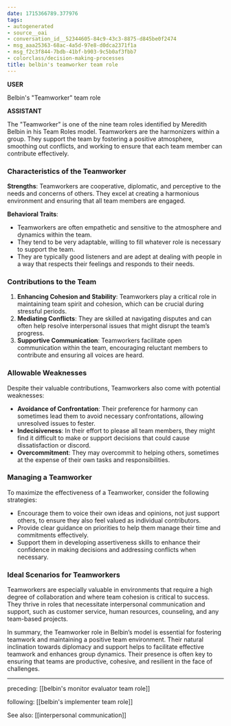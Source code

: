 ```yaml
---
date: 1715366789.377976
tags:
- autogenerated
- source__oai
- conversation_id__52344605-84c9-43c3-8875-d845be0f2474
- msg_aaa25363-68ac-4a5d-97e8-d0dca2371f1a
- msg_f2c3f844-7bdb-41bf-b903-9c5b0af3fbb7
- colorclass/decision-making-processes
title: belbin's teamworker team role
---
```


**USER**

Belbin's "Teamworker" team role


**ASSISTANT**

The "Teamworker" is one of the nine team roles identified by Meredith Belbin in his Team Roles model. Teamworkers are the harmonizers within a group. They support the team by fostering a positive atmosphere, smoothing out conflicts, and working to ensure that each team member can contribute effectively.

### Characteristics of the Teamworker

**Strengths**: Teamworkers are cooperative, diplomatic, and perceptive to the needs and concerns of others. They excel at creating a harmonious environment and ensuring that all team members are engaged.

**Behavioral Traits**:
- Teamworkers are often empathetic and sensitive to the atmosphere and dynamics within the team.
- They tend to be very adaptable, willing to fill whatever role is necessary to support the team.
- They are typically good listeners and are adept at dealing with people in a way that respects their feelings and responds to their needs.

### Contributions to the Team

1. **Enhancing Cohesion and Stability**: Teamworkers play a critical role in maintaining team spirit and cohesion, which can be crucial during stressful periods.
2. **Mediating Conflicts**: They are skilled at navigating disputes and can often help resolve interpersonal issues that might disrupt the team’s progress.
3. **Supportive Communication**: Teamworkers facilitate open communication within the team, encouraging reluctant members to contribute and ensuring all voices are heard.

### Allowable Weaknesses

Despite their valuable contributions, Teamworkers also come with potential weaknesses:
- **Avoidance of Confrontation**: Their preference for harmony can sometimes lead them to avoid necessary confrontations, allowing unresolved issues to fester.
- **Indecisiveness**: In their effort to please all team members, they might find it difficult to make or support decisions that could cause dissatisfaction or discord.
- **Overcommitment**: They may overcommit to helping others, sometimes at the expense of their own tasks and responsibilities.

### Managing a Teamworker

To maximize the effectiveness of a Teamworker, consider the following strategies:
- Encourage them to voice their own ideas and opinions, not just support others, to ensure they also feel valued as individual contributors.
- Provide clear guidance on priorities to help them manage their time and commitments effectively.
- Support them in developing assertiveness skills to enhance their confidence in making decisions and addressing conflicts when necessary.

### Ideal Scenarios for Teamworkers

Teamworkers are especially valuable in environments that require a high degree of collaboration and where team cohesion is critical to success. They thrive in roles that necessitate interpersonal communication and support, such as customer service, human resources, counseling, and any team-based projects.

In summary, the Teamworker role in Belbin’s model is essential for fostering teamwork and maintaining a positive team environment. Their natural inclination towards diplomacy and support helps to facilitate effective teamwork and enhances group dynamics. Their presence is often key to ensuring that teams are productive, cohesive, and resilient in the face of challenges.


---

preceding: [[belbin's monitor evaluator team role]]  


following: [[belbin's implementer team role]]

See also: [[interpersonal communication]]
